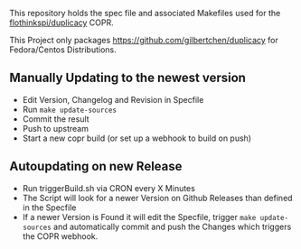 This repository holds the spec file and associated Makefiles used for the [flothinkspi/duplicacy](https://copr.fedorainfracloud.org/coprs/flothinkspi/duplicacy/) COPR.

This Project only packages https://github.com/gilbertchen/duplicacy for Fedora/Centos Distributions.

Manually Updating to the newest version
--------------------
* Edit Version, Changelog and Revision in Specfile
* Run `make update-sources`
* Commit the result
* Push to upstream
* Start a new copr build (or set up a webhook to build on push)


Autoupdating on new Release
--------------------

* Run triggerBuild.sh via CRON every X Minutes
* The Script will look for a newer Version on Github Releases than defined in the Specfile
* If a newer Version is Found it will edit the Specfile, trigger `make update-sources` and automatically commit and push the Changes which triggers the COPR webhook.
